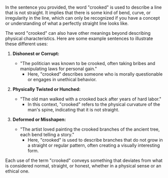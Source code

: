 In the sentence you provided, the word "crooked" is used to describe a line that is not straight. It implies that there is some kind of bend, curve, or irregularity in the line, which can only be recognized if you have a concept or understanding of what a perfectly straight line looks like.

The word "crooked" can also have other meanings beyond describing physical characteristics. Here are some example sentences to illustrate these different uses:

1. **Dishonest or Corrupt:**
   - "The politician was known to be crooked, often taking bribes and manipulating laws for personal gain."
     - Here, "crooked" describes someone who is morally questionable or engages in unethical behavior.

2. **Physically Twisted or Hunched:**
   - "The old man walked with a crooked back after years of hard labor."
     - In this context, "crooked" refers to the physical curvature of the man's spine, indicating that it is not straight.

3. **Deformed or Misshapen:**
   - "The artist loved painting the crooked branches of the ancient tree, each bend telling a story."
     - Here, "crooked" is used to describe branches that do not grow in a straight or regular pattern, often creating a visually interesting form.

Each use of the term "crooked" conveys something that deviates from what is considered normal, straight, or honest, whether in a physical sense or an ethical one.